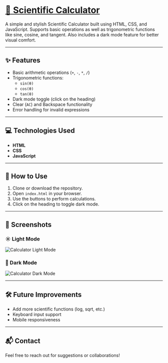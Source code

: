 # [🔢 Scientific Calculator](https://jishnujp27.github.io/Scientific-Calculator/)

A simple and stylish Scientific Calculator built using HTML, CSS, and JavaScript. Supports basic operations as well as trigonometric functions like sine, cosine, and tangent. Also includes a dark mode feature for better visual comfort.

---

## ✨ Features

- Basic arithmetic operations (`+`, `-`, `*`, `/`)
- Trigonometric functions:
  - `sin(θ)`
  - `cos(θ)`
  - `tan(θ)`
- Dark mode toggle (click on the heading)
- Clear (`AC`) and Backspace functionality
- Error handling for invalid expressions

---

## 💻 Technologies Used

- **HTML**
- **CSS**
- **JavaScript**

---

## 🚀 How to Use

1. Clone or download the repository.
2. Open `index.html` in your browser.
3. Use the buttons to perform calculations.
4. Click on the heading to toggle dark mode.

---

## 📸 Screenshots

### ☀️ Light Mode
![Calculator Light Mode](https://github.com/user-attachments/assets/68312080-d66d-4ddc-9927-e6b0bdcffc70)

### 🌙 Dark Mode
![Calculator Dark Mode](https://github.com/user-attachments/assets/abe9e716-d3f3-4bf2-9d8a-2db6efee7cb7)

---

## 🛠️ Future Improvements

- Add more scientific functions (log, sqrt, etc.)
- Keyboard input support
- Mobile responsiveness

---

## 📬 Contact

Feel free to reach out for suggestions or collaborations!
